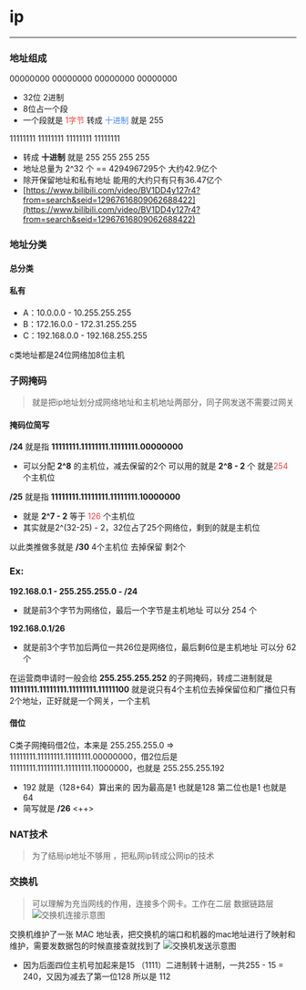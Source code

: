# ip
--------
### 地址组成
00000000 00000000 00000000 00000000
+ 32位 2进制
+ 8位占一个段
+ 一个段就是 <font color=#f4433c>1字节</font> 转成 <font color=#4285f4>十进制</font> 就是 255

11111111 11111111 11111111 11111111
+ 转成 __十进制__ 就是 255 255 255 255
+ 地址总量为 2^32 个 == 4294967295个 大约42.9亿个
+ 除开保留地址和私有地址 能用的大约只有只有36.47亿个
+ [https://www.bilibili.com/video/BV1DD4y127r4?from=search&seid=12967616809062688422](https://www.bilibili.com/video/BV1DD4y127r4?from=search&seid=12967616809062688422) 
  

### 地址分类
#### 总分类


#### 私有
+ A：10.0.0.0    - 10.255.255.255
+ B：172.16.0.0  - 172.31.255.255
+ C：192.168.0.0 - 192.168.255.255

c类地址都是24位网络加8位主机

### 子网掩码
> 就是把ip地址划分成网络地址和主机地址两部分，同子网发送不需要过网关

#### 掩码位简写
__/24__ 就是指 __11111111.11111111.11111111.00000000__ 
+ 可以分配 __2^8__ 的主机位，减去保留的2个 可以用的就是 __2^8 - 2__ 个 就是<font color=#f4433c>254</font> 个主机位

__/25__ 就是指 __11111111.11111111.11111111.10000000__ 
+ 就是 __2^7 - 2__ 等于 <font color=#f4433c>126</font> 个主机位
+ 其实就是2^(32-25) - 2，32位占了25个网络位，剩到的就是主机位

以此类推做多就是 __/30__ 4个主机位 去掉保留 剩2个  

### Ex:
__192.168.0.1 - 255.255.255.0 - /24__
+ 就是前3个字节为网络位，最后一个字节是主机地址 可以分 254 个

__192.168.0.1/26__
+ 就是前3个字节加后两位一共26位是网络位，最后剩6位是主机地址 可以分 62 个

在运营商申请时一般会给 __255.255.255.252__ 的子网掩码，转成二进制就是 __11111111.11111111.11111111.11111100__ 就是说只有4个主机位去掉保留位和广播位只有2个地址，正好就是一个网关，一个主机

#### 借位
C类子网掩码借2位，本来是 255.255.255.0 => 11111111.11111111.11111111.00000000，借2位后是11111111.11111111.11111111.11000000，也就是 255.255.255.192
+ 192 就是（128+64）算出来的 因为最高是1 也就是128 第二位也是1 也就是64 
+ 简写就是 __/26__ <++>

### NAT技术
> 为了结局ip地址不够用 ，把私网ip转成公网ip的技术

### 交换机
> 可以理解为充当网线的作用，连接多个网卡。工作在二层 数据链路层
![交换机连接示意图](https://gitee.com/rehma/pic/raw/master/res/20210808174201.png)

交换机维护了一张 MAC 地址表，把交换机的端口和机器的mac地址进行了映射和维护，需要发数据包的时候直接查就找到了
![交换机发送示意图](https://gitee.com/rehma/pic/raw/master/res/20210808174557.png)


+ 因为后面四位主机号加起来是15 （1111）二进制转十进制，一共255 - 15 = 240，又因为减去了第一位128 所以是 112

